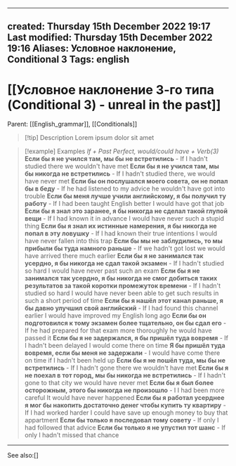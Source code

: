
---
created: Thursday 15th December 2022 19:17
Last modified: Thursday 15th December 2022 19:16
Aliases: Условное наклонение, Conditional 3
Tags: english
---

# [[Условное наклонение 3-го типа (Conditional 3) - unreal in the past]]

Parent: [[English_grammar]], [[Conditionals]]

> [!tip] Description
> Lorem ipsum dolor sit amet


>[!example] Examples
>*If + Past Perfect, would/could have + Verb(3)*
**Если бы я не учился там, мы бы не встретились** - If I hadn't studied there we wouldn't have met
**Если бы я не учился там, мы бы никогда не встретились** - If I hadn't studied there, we would have never met
**Если бы он послушался моего совета, он не попал бы в беду** - If he had listened to my advice he wouldn't have got into trouble
**Если бы меня лучше учили английскому, я бы получил ту работу** - If I had been taught English better I would have got that job
**Если бы я знал это заранее, я бы никогда не сделал такой глупой вещи** - If I had known it in advance I would have never such a stupid thing
**Если бы я знал их истинные намерения, я бы никогда не попал в эту ловушку** - If I had known their true intentions I would have never fallen into this trap
**Если бы мы не заблудились, то мы прибыли бы туда намного раньше** -  If we hadn't got lost we would have arrived there much earlier
**Если бы я не занимался так усердно, я бы никогда не сдал такой экзамен** - If I hadn't studied so hard I would have never past such an exam
**Если бы я не занимался так усердно, я бы никогда не смог добиться таких результатов за такой коротки промежуток времени** - If I hadn't studied so hard I would have never been able to get such results in such a short period of time
**Если бы я нашёл этот канал раньше, я бы давно улучшил свой английский** - If I had found this channel earlier I would have improved my English long ago
**Если бы он подготовился к тому экзамен более тщательно, он бы сдал его** - If he had prepared for that exam more thoroughly  he would have passed it
**Если бы я не задержался, я бы пришёл туда вовремя** - If I hadn't been delayed I would come there on time
**Я бы пришёл туда вовремя, если бы меня не задержали** - I would have come there on time if I hadn't been held up
**Если бы я не пошёл туда, мы бы не встретились** - If I hadn't gone there we wouldn't have met
**Если бы я не поехал в тот город, мы бы никогда не встретились** - If I hadn't gone to that city we would have never met
**Если бы я был более осторожным, этого бы никогда не произошло** - I I had been more careful It would have never happened
**Если бы я работал усерднее я мог бы накопить достаточно денег чтобы купить ту квартиру** - If I had worked harder I could have save up enough money to buy that appartment 
**Если бы только я последовал тому совету** - If only I had followed that advice
**Если бы только я не упустил тот шанс** - If only I hadn't missed that chance

---
See also:[]